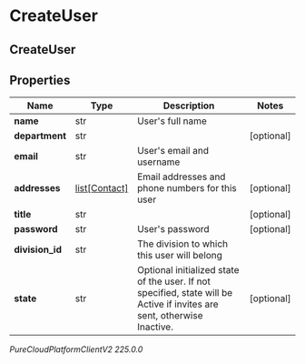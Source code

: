 # CreateUser

## CreateUser

## Properties

|Name | Type | Description | Notes|
|------------ | ------------- | ------------- | -------------|
| **name** | str | User&#39;s full name | |
| **department** | str |  | [optional] |
| **email** | str | User&#39;s email and username | |
| **addresses** | [list[Contact]](Contact) | Email addresses and phone numbers for this user | [optional] |
| **title** | str |  | [optional] |
| **password** | str | User&#39;s password | [optional] |
| **division_id** | str | The division to which this user will belong | |
| **state** | str | Optional initialized state of the user. If not specified, state will be Active if invites are sent, otherwise Inactive. | [optional] |



_PureCloudPlatformClientV2 225.0.0_
